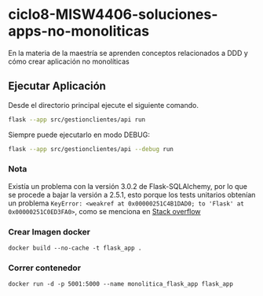# ciclo8-MISW4406-soluciones-apps-no-monoliticas
En la materia de la maestría se aprenden conceptos relacionados a DDD y cómo crear aplicación no monolíticas

## Ejecutar Aplicación

Desde el directorio principal ejecute el siguiente comando.

```bash
flask --app src/gestionclientes/api run
```

Siempre puede ejecutarlo en modo DEBUG:

```bash
flask --app src/gestionclientes/api --debug run
```

### Nota
Existía un problema con la versión 3.0.2 de Flask-SQLAlchemy, por lo que se procede a bajar la versión a 2.5.1, esto porque los tests unitarios obtenían un problema `KeyError: <weakref at 0x00000251C4B1DAD0; to 'Flask' at 0x00000251C0ED3FA0>`, como se menciona en [Stack overflow](https://stackoverflow.com/questions/74366188/why-do-i-get-a-flask-weakref-error-when-importing-my-sqlalchemy-db-from-a-submod)


### Crear Imagen docker
```
docker build --no-cache -t flask_app .
```

### Correr contenedor
```
docker run -d -p 5001:5000 --name monolitica_flask_app flask_app
```
